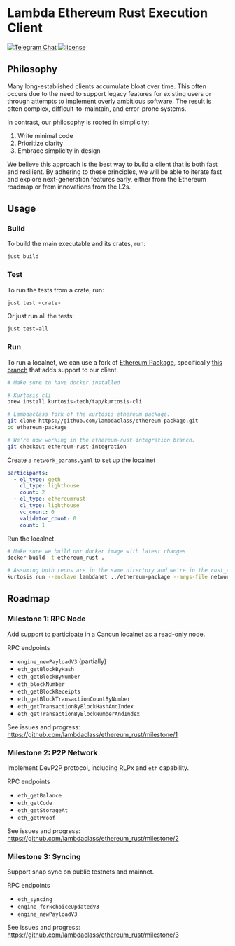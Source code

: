 # Lambda Ethereum Rust Execution Client

[![Telegram Chat][tg-badge]][tg-url]
[![license](https://img.shields.io/github/license/lambdaclass/ethereum_rust)](/LICENSE)

[tg-badge]: https://img.shields.io/endpoint?url=https%3A%2F%2Ftg.sumanjay.workers.dev%2Frust_ethereum%2F&logo=telegram&label=chat&color=neon
[tg-url]: https://t.me/rust_ethereum

## Philosophy
Many long-established clients accumulate bloat over time. This often occurs due to the need to support legacy features for existing users or through attempts to implement overly ambitious software. The result is often complex, difficult-to-maintain, and error-prone systems.

In contrast, our philosophy is rooted in simplicity:

1. Write minimal code
2. Prioritize clarity
3. Embrace simplicity in design

We believe this approach is the best way to build a client that is both fast and resilient. By adhering to these principles, we will be able to iterate fast and explore next-generation features early, either from the Ethereum roadmap or from innovations from the L2s.

## Usage

### Build

To build the main executable and its crates, run:
```bash
just build
```

### Test
To run the tests from a crate, run:
```bash
just test <crate>
```

Or just run all the tests:
```bash
just test-all
```

### Run

To run a localnet, we can use a fork of [Ethereum Package](https://github.com/ethpandaops/ethereum-package), specifically [this branch](https://github.com/lambdaclass/ethereum-package/tree/ethereum-rust-integration) that adds support to our client.
```bash
# Make sure to have docker installed

# Kurtosis cli
brew install kurtosis-tech/tap/kurtosis-cli

# Lambdaclass fork of the kurtosis ethereum package.
git clone https://github.com/lambdaclass/ethereum-package.git
cd ethereum-package

# We're now working in the ethereum-rust-integration branch.
git checkout ethereum-rust-integration
```

Create a `network_params.yaml` to set up the localnet
```yaml
participants:
  - el_type: geth
    cl_type: lighthouse
    count: 2
  - el_type: ethereumrust
    cl_type: lighthouse
    vc_count: 0
    validator_count: 0
    count: 1
```

Run the localnet
```bash
# Make sure we build our docker image with latest changes
docker build -t ethereum_rust .

# Assuming both repos are in the same directory and we're in the rust_ethereum directory:
kurtosis run --enclave lambdanet ../ethereum-package --args-file network_params.yaml
```

## Roadmap

### Milestone 1: RPC Node
Add support to participate in a Cancun localnet as a read-only node.

RPC endpoints
- `engine_newPayloadV3` (partially)
- `eth_getBlockByHash`
- `eth_getBlockByNumber`
- `eth_blockNumber`
- `eth_getBlockReceipts`
- `eth_getBlockTransactionCountByNumber`
- `eth_getTransactionByBlockHashAndIndex`
- `eth_getTransactionByBlockNumberAndIndex`

See issues and progress: https://github.com/lambdaclass/ethereum_rust/milestone/1

### Milestone 2: P2P Network
Implement DevP2P protocol, including RLPx and `eth` capability.

RPC endpoints
- `eth_getBalance`
- `eth_getCode`
- `eth_getStorageAt`
- `eth_getProof`

See issues and progress: https://github.com/lambdaclass/ethereum_rust/milestone/2

### Milestone 3: Syncing
Support snap sync on public testnets and mainnet.

RPC endpoints
- `eth_syncing`
- `engine_forkchoiceUpdatedV3`
- `engine_newPayloadV3`

See issues and progress: https://github.com/lambdaclass/ethereum_rust/milestone/3
